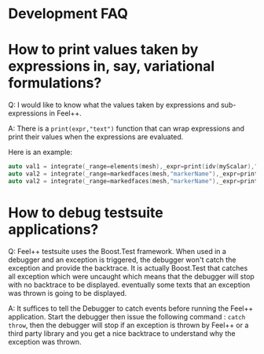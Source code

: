 Development FAQ
===============

# How to print values taken by expressions in, say, variational formulations?

Q: I would like to know what the values taken by expressions and sub-expressions in Feel++.

A: There is a `print(expr,"text")` function that can wrap expressions and print their values when the expressions are evaluated.

Here is an example:
```cpp
auto val1 = integrate(_range=elements(mesh),_expr=print(idv(myScalar),"myScalar") );
auto val2 = integrate(_range=markedfaces(mesh,"markerName"),_expr=print(idv(myScalar),"myScalar") );
auto val2 = integrate(_range=markedfaces(mesh,"markerName"),_expr=print(trans(idv(myVector)),"myVectorTrans")*print(idv(myVector),"myVector") );
```

# How to debug testsuite applications?

Q: Feel++ testsuite uses the Boost.Test framework. When used in a debugger and an exception is triggered, the debugger won't catch the exception and provide the backtrace. It is actually Boost.Test that catches all exception which were uncaught which means that the debugger will stop with no backtrace to be displayed. eventually some texts that an exception was thrown is going to be displayed.

A: It suffices to tell the Debugger to catch events before running the Feel++ application. Start the debugger then issue the following command : `catch throw`, then the debugger will stop if an exception is thrown by Feel++ or a third party library and you get a nice backtrace to understand why the exception was thrown.
